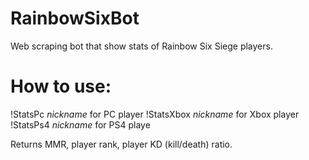 # RainbowSixBot
Web scraping bot that show stats of Rainbow Six Siege players.


# How to use:
!StatsPc *nickname* for PC player
!StatsXbox *nickname* for Xbox player
!StatsPs4 *nickname* for PS4 playe

Returns MMR, player rank, player KD (kill/death) ratio.
